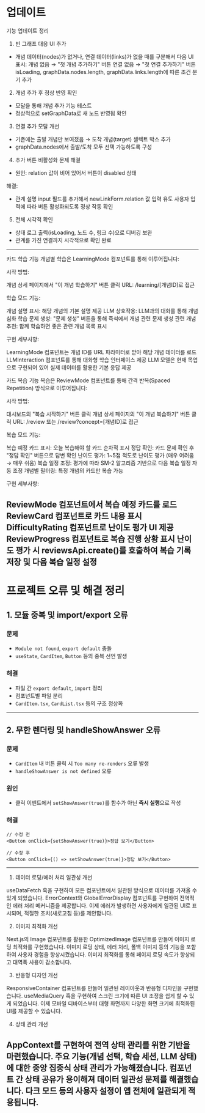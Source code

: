 # 업데이트
기능 업데이트 정리

1. 빈 그래프 대응 UI 추가  
* 개념 데이터(nodes)가 없거나, 연결 데이터(links)가 없을 때를 구분해서 다음 UI 표시:
  개념 없음 → "첫 개념 추가하기" 버튼
  연결 없음 → "첫 연결 추가하기" 버튼
  isLoading, graphData.nodes.length, graphData.links.length에 따른 조건 분기 추가

2. 개념 추가 후 정상 반영 확인
* 모달을 통해 개념 추가 기능 테스트
* 정상적으로 setGraphData로 새 노드 반영됨 확인

3. 연결 추가 모달 개선
* 기존에는 출발 개념만 보여졌음 → 도착 개념(target) 셀렉트 박스 추가
* graphData.nodes에서 출발/도착 모두 선택 가능하도록 구성

4. 추가 버튼 비활성화 문제 해결
* 원인: relation 값이 비어 있어서 버튼이 disabled 상태

해결:

* 관계 설명 input 필드를 추가해서 newLinkForm.relation 값 입력 유도
사용자 입력에 따라 버튼 활성화되도록 정상 작동 확인

5. 전체 시각적 확인
* 상태 로그 출력(isLoading, 노드 수, 링크 수)으로 디버깅 보완
* 관계를 가진 연결까지 시각적으로 확인 완료

---

카드 학습 기능
개념별 학습은 LearningMode 컴포넌트를 통해 이루어집니다:

시작 방법:

개념 상세 페이지에서 "이 개념 학습하기" 버튼 클릭
URL: /learning/[개념ID]로 접근


학습 모드 기능:

개념 설명 표시: 해당 개념의 기본 설명 제공
LLM 상호작용: LLM과의 대화를 통해 개념 심화 학습
문제 생성: "문제 생성" 버튼을 통해 즉석에서 개념 관련 문제 생성
관련 개념 추천: 함께 학습하면 좋은 관련 개념 목록 표시


구현 세부사항:

LearningMode 컴포넌트는 개념 ID를 URL 파라미터로 받아 해당 개념 데이터를 로드
LLMInteraction 컴포넌트를 통해 대화형 학습 인터페이스 제공
LLM 모델은 현재 목업으로 구현되어 있어 실제 데이터를 활용한 기본 응답 제공



카드 복습 기능
복습은 ReviewMode 컴포넌트를 통해 간격 반복(Spaced Repetition) 방식으로 이루어집니다:

시작 방법:

대시보드의 "복습 시작하기" 버튼 클릭
개념 상세 페이지의 "이 개념 복습하기" 버튼 클릭
URL: /review 또는 /review?concept=[개념ID]로 접근


복습 모드 기능:

복습 예정 카드 표시: 오늘 복습해야 할 카드 순차적 표시
정답 확인: 카드 문제 확인 후 "정답 확인" 버튼으로 답변 확인
난이도 평가: 1~5점 척도로 난이도 평가 (매우 어려움 → 매우 쉬움)
복습 일정 조정: 평가에 따라 SM-2 알고리즘 기반으로 다음 복습 일정 자동 조정
개념별 필터링: 특정 개념의 카드만 복습 가능


구현 세부사항:

ReviewMode 컴포넌트에서 복습 예정 카드를 로드
ReviewCard 컴포넌트로 카드 내용 표시
DifficultyRating 컴포넌트로 난이도 평가 UI 제공
ReviewProgress 컴포넌트로 복습 진행 상황 표시
난이도 평가 시 reviewsApi.create()를 호출하여 복습 기록 저장 및 다음 복습 일정 설정
---
# 프로젝트 오류 및 해결 정리

## 1. 모듈 중복 및 import/export 오류

### 문제
- `Module not found`, `export default` 충돌
- `useState`, `CardItem`, `Button` 등의 중복 선언 발생

### 해결
- 파일 간 `export default`, `import` 정리
- 컴포넌트별 파일 분리
- `CardItem.tsx`, `CardList.tsx` 등의 구조 정상화

---

## 2. 무한 렌더링 및 handleShowAnswer 오류

### 문제
- `CardItem` 내 버튼 클릭 시 `Too many re-renders` 오류 발생
- `handleShowAnswer is not defined` 오류

### 원인
- 클릭 이벤트에서 `setShowAnswer(true)`를 함수가 아닌 **즉시 실행**으로 작성

### 해결
```tsx
// 수정 전
<Button onClick={setShowAnswer(true)}>정답 보기</Button>

// 수정 후
<Button onClick={() => setShowAnswer(true)}>정답 보기</Button>
```

---

1. 데이터 로딩/에러 처리 일관성 개선

useDataFetch 훅을 구현하여 모든 컴포넌트에서 일관된 방식으로 데이터를 가져올 수 있게 되었습니다.
ErrorContext와 GlobalErrorDisplay 컴포넌트를 구현하여 전역적인 에러 처리 메커니즘을 제공합니다.
이제 에러가 발생하면 사용자에게 일관된 UI로 표시되며, 적절한 조치(새로고침 등)를 제안합니다.

2. 이미지 최적화 개선

Next.js의 Image 컴포넌트를 활용한 OptimizedImage 컴포넌트를 만들어 이미지 로딩 최적화를 구현했습니다.
이미지 로딩 상태, 에러 처리, 폴백 이미지 등의 기능을 포함하여 사용자 경험을 향상시켰습니다.
이미지 최적화를 통해 페이지 로딩 속도가 향상되고 대역폭 사용이 감소합니다.

3. 반응형 디자인 개선

ResponsiveContainer 컴포넌트를 만들어 일관된 레이아웃과 반응형 디자인을 구현했습니다.
useMediaQuery 훅을 구현하여 스크린 크기에 따른 UI 조정을 쉽게 할 수 있게 되었습니다.
이제 모바일 디바이스부터 대형 화면까지 다양한 화면 크기에 최적화된 UI를 제공할 수 있습니다.

4. 상태 관리 개선

AppContext를 구현하여 전역 상태 관리를 위한 기반을 마련했습니다.
주요 기능(개념 선택, 학습 세션, LLM 상태)에 대한 중앙 집중식 상태 관리가 가능해졌습니다.
컴포넌트 간 상태 공유가 용이해져 데이터 일관성 문제를 해결했습니다.
다크 모드 등의 사용자 설정이 앱 전체에 일관되게 적용됩니다.
---

